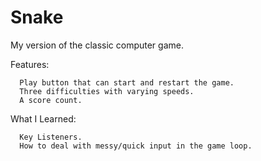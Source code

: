# Snake
My version of the classic computer game.

Features:

      Play button that can start and restart the game.
      Three difficulties with varying speeds.
      A score count.


What I Learned:

      Key Listeners.
      How to deal with messy/quick input in the game loop.
